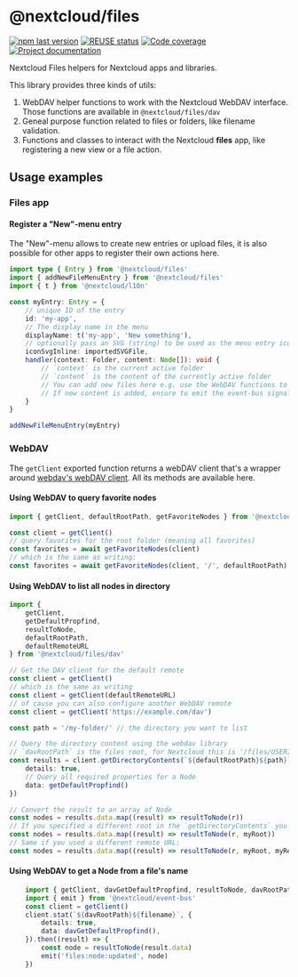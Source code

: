 <!--
  - SPDX-FileCopyrightText: 2019-2024 Nextcloud GmbH and Nextcloud contributors
  - SPDX-License-Identifier: AGPL-3.0-or-later
-->
# @nextcloud/files
[![npm last version](https://img.shields.io/npm/v/@nextcloud/files.svg?style=flat-square)](https://www.npmjs.com/package/@nextcloud/files) [![REUSE status](https://api.reuse.software/badge/github.com/nextcloud-libraries/nextcloud-files)](https://api.reuse.software/info/github.com/nextcloud-libraries/nextcloud-files) [![Code coverage](https://img.shields.io/codecov/c/github/nextcloud-libraries/nextcloud-files?style=flat-square)](https://app.codecov.io/gh/nextcloud-libraries/nextcloud-files) [![Project documentation](https://img.shields.io/badge/documentation-online-blue?style=flat-square)](https://nextcloud-libraries.github.io/nextcloud-files/)

Nextcloud Files helpers for Nextcloud apps and libraries.

This library provides three kinds of utils:
1. WebDAV helper functions to work with the Nextcloud WebDAV interface.
   Those functions are available in `@nextcloud/files/dav`
2. Geneal purpose function related to files or folders, like filename validation.
3. Functions and classes to interact with the Nextcloud **files** app, like registering a new view or a file action.

## Usage examples

### Files app

#### Register a "New"-menu entry

The "New"-menu allows to create new entries or upload files, it is also possible for other apps to register their own actions here.

```ts
import type { Entry } from '@nextcloud/files'
import { addNewFileMenuEntry } from '@nextcloud/files'
import { t } from '@nextcloud/l10n'

const myEntry: Entry = {
	// unique ID of the entry
	id: 'my-app',
	// The display name in the menu
	displayName: t('my-app', 'New something'),
	// optionally pass an SVG (string) to be used as the menu entry icon
	iconSvgInline: importedSVGFile,
	handler(context: Folder, content: Node[]): void {
		// `context` is the current active folder
		// `content` is the content of the currently active folder
		// You can add new files here e.g. use the WebDAV functions to create files.
		// If new content is added, ensure to emit the event-bus signals so the files app can update the list.
	}
}

addNewFileMenuEntry(myEntry)
```

### WebDAV
The `getClient` exported function returns a webDAV client that's a wrapper around [webdav's webDAV client](https://www.npmjs.com/package/webdav).
All its methods are available here.

#### Using WebDAV to query favorite nodes

```ts
import { getClient, defaultRootPath, getFavoriteNodes } from '@nextcloud/files/dav'

const client = getClient()
// query favorites for the root folder (meaning all favorites)
const favorites = await getFavoriteNodes(client)
// which is the same as writing:
const favorites = await getFavoriteNodes(client, '/', defaultRootPath)
```

#### Using WebDAV to list all nodes in directory

```ts
import {
    getClient,
    getDefaultPropfind,
    resultToNode,
    defaultRootPath,
    defaultRemoteURL
} from '@nextcloud/files/dav'

// Get the DAV client for the default remote
const client = getClient()
// which is the same as writing
const client = getClient(defaultRemoteURL)
// of cause you can also configure another WebDAV remote
const client = getClient('https://example.com/dav')

const path = '/my-folder/' // the directory you want to list

// Query the directory content using the webdav library
// `davRootPath` is the files root, for Nextcloud this is '/files/USERID', by default the current user is used
const results = client.getDirectoryContents(`${defaultRootPath}${path}`, {
    details: true,
    // Query all required properties for a Node
    data: getDefaultPropfind()
})

// Convert the result to an array of Node
const nodes = results.data.map((result) => resultToNode(r))
// If you specified a different root in the `getDirectoryContents` you must add this also on the `resultToNode` call:
const nodes = results.data.map((result) => resultToNode(r, myRoot))
// Same if you used a different remote URL:
const nodes = results.data.map((result) => resultToNode(r, myRoot, myRemoteURL))

```

#### Using WebDAV to get a Node from a file's name

```ts
	import { getClient, davGetDefaultPropfind, resultToNode, davRootPath } from '@nextcloud/files'
	import { emit } from '@nextcloud/event-bus'
	const client = getClient()
	client.stat(`${davRootPath}${filename}`, {
		details: true,
		data: davGetDefaultPropfind(),
	}).then((result) => {
		const node = resultToNode(result.data)
		emit('files:node:updated', node)
	})
```
